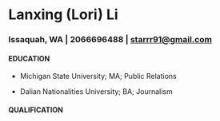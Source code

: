 # Lanxing (Lori) Li  
### Issaquah, WA | 2066696488 | starrr91@gmail.com

#### **EDUCATION**   
* Michigan State University; MA; Public Relations  

* Dalian Nationalities University; BA; Journalism  

#### **QUALIFICATION**   


